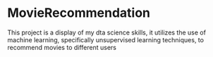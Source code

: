 # MovieRecommendation
This project is a display of my dta science skills, it utilizes the use of machine learning, specifically unsupervised learning techniques, to recommend movies to different users
